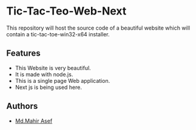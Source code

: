 # Tic-Tac-Teo-Web-Next

This repository will host the source code of a beautiful website which will contain a tic-tac-toe-win32-x64 installer.

## Features

- This Website is very beautiful.
- It is made with node.js.
- This is a single page Web application.
- Next js is being used here.

## Authors

- [Md.Mahir Asef](https://www.github.com/mahir-asef-web-developer)
